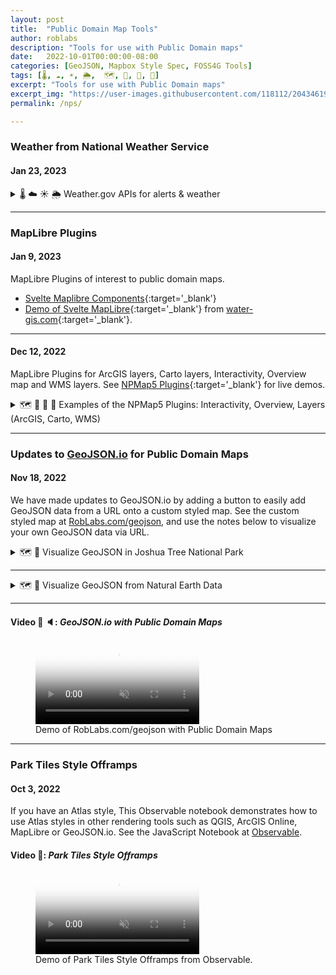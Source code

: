 ```yaml
---
layout: post
title:  "Public Domain Map Tools"
author: roblabs
description: "Tools for use with Public Domain maps"
date:   2022-10-01T00:00:00-08:00
categories: [GeoJSON, Mapbox Style Spec, FOSS4G Tools]
tags: [🌡️, ☁️, ☀️, 🌦️,  🗺️, 🧭, 📍, 🎥]
excerpt: "Tools for use with Public Domain maps"
excerpt_img: "https://user-images.githubusercontent.com/118112/204346193-0b2bf8b8-a5a2-4dda-bee8-8ff3faf7949a.png"
permalink: /nps/

---
```


### Weather from National Weather Service

#### Jan 23, 2023

<details markdown=1><summary>🌡️ ☁️ ☀️ 🌦️ Weather.gov APIs for alerts & weather</summary><br>

Weather.gov has public facing weather data for both the public and developers.  For example, at [Cabrillo National Monument](https://nps.gov/cabr) you can see the current weather, alerts and a forecast:

* [https://forecast.weather.gov/MapClick.php?lon=-117.23965644836426&lat=32.674205348845035](https://forecast.weather.gov/MapClick.php?lon=-117.23965644836426&lat=32.674205348845035)

A customer can use the map at forecast.weather.gov to adjust their location, and save a bookmark for future reference.

Weather.gov also has programmable API, where a location is passed to `/points` and the response a GeoJSON.  Also note, if you pass too many digits of precision, the `/points` response will round it down to four significant figures, or an approximate precision of [about 10 meters](https://www.rfc-editor.org/rfc/rfc7946#section-11.2).

* [https://api.weather.gov/points/32.674205348845035,-117.23965644836426](https://api.weather.gov/points/32.674205348845035,-117.23965644836426)
  * [https://api.weather.gov/points/32.6742,-117.2397](https://api.weather.gov/points/32.6742,-117.2397)
  
Since the response is GeoJSON, it can be opened the [Park Tiles version of GeoJSON.io](https://roblabs.com/geojson/#data=data:text/x-url,https%3A%2F%2Fapi.weather.gov%2Fpoints%2F32.6742%2C-117.2397&map=15.25/32.671904/-117.241108)

Within the GeoJSON data response from `/points`, there is a property called `forecast`:

* [https://api.weather.gov/gridpoints/SGX/52,12/forecast](https://api.weather.gov/gridpoints/SGX/52,12/forecast)
* Opening the [`forecast` in the Park Tiles version of GeoJSON.io](https://roblabs.com/geojson/#data=data:text/x-url,https%3A%2F%2Fapi.weather.gov%2Fgridpoints%2FSGX%2F52%2C12%2Fforecast&map=13.13/32.68111/-117.25673)
</details>

---

### MapLibre Plugins

#### Jan 9, 2023

MapLibre Plugins of interest to public domain maps.

* [Svelte Maplibre Components](https://svelte.water-gis.com/){:target='_blank'}
* [Demo of Svelte MapLibre](https://demo.water-gis.com/){:target='_blank'} from [water-gis.com](https://water-gis.com){:target='_blank'}.

---

#### Dec 12, 2022

 MapLibre Plugins for ArcGIS layers, Carto layers, Interactivity, Overview map and WMS layers.  See [NPMap5 Plugins](https://nationalparkservice.github.io/npmap5-plugins){:target='_blank'} for live demos.

<details markdown=1><summary>🗺️ 🔌 🧭 📍 Examples of the NPMap5 Plugins: Interactivity, Overview, Layers (ArcGIS, Carto, WMS)</summary><br>

<img width="31.8%" src="https://raw.githubusercontent.com/nationalparkservice/npmap5-plugins/maplibre-gl-arcgis-rest-source/assets/maplibre-gl-arcgis-rest-source.png">
ArcGIS layer

<img width="31.8%" src="https://raw.githubusercontent.com/nationalparkservice/npmap5-plugins/maplibre-gl-carto-source/assets/Carto-Plugin-OpenStreetMap.png">
Carto layer

<img width="31.8%" src="https://github.com/nationalparkservice/npmap5-plugins/raw/maplibre-gl-interactivity/assets/maplibre-gl-interactivity.png">
Interactivity

<img width="31.8%" src="https://raw.githubusercontent.com/nationalparkservice/npmap5-plugins/maplibre-gl-overview/assets/og-image.png">
Overview map

<img width="31.8%" src="https://raw.githubusercontent.com/nationalparkservice/npmap5-plugins/maplibre-gl-wms-source/assets/NOAA-Snow-Analysis.png" >
WMS layer
</details>

---

### Updates to [GeoJSON.io][GeoJSON.io] for Public Domain Maps

#### Nov 18, 2022

We have made updates to GeoJSON.io by adding a button to easily add GeoJSON data from a URL onto a custom styled map.  See the custom styled map at [RobLabs.com/geojson](https://RobLabs.com/geojson), and use the notes below to visualize your own GeoJSON data via URL.

<details markdown=1><summary>🗺️ 📍 Visualize GeoJSON in Joshua Tree National Park</summary><br>

[GeoJSON.io][GeoJSON.io] was developed by Mapbox and is *"a quick, simple tool for creating, viewing, and sharing spatial data"*.  It is a perfect way to visualize, test or learn how [GeoJSON](https://geojson.org/) data is created, formatted, styled or inspected.

#### Open GeoJSON at RobLabs.com/geojson

1.  Say you want to visualize this GeoJSON from Joshua Tree:
    1.  [https://maps.nps.gov/livemaps/api/sites?code=jotr&source=National_DataSet&format=geojson&liveinfo=true&apikey=CfJDEBe7xKJ8v6xZOMkh7AaUGF70dBe3](https://maps.nps.gov/livemaps/api/sites?code=jotr&source=National_DataSet&format=geojson&liveinfo=true&apikey=CfJDEBe7xKJ8v6xZOMkh7AaUGF70dBe3)
2.  You can open a version of GeoJSON.io with Public Domain Styles
    1.  [RobLabs.com/geojson](https://RobLabs.com/geojson)
    2.  Since we are using a style served by Mapbox protocols, then we can make use of the latest Mapbox projections & rendering SDK.
    3.  Check out the help section for details on how to import data into this tool.  The help section is the in the upper right corner of the web page.
3.  Once have opened the app, then paste your GeoJSON URL into the menu item Meta, New Window.
    1.  Sub-windows > Meta > 🪟 New Window with GeoJSON URL, then paste your GeoJSON
    2.  Or, Click on this link, which encodes the GeoJSON URL
        1.  [https://roblabs.com/geojson/#data=data:text/x-url,https%3A%2F%2Fmaps.nps.gov%2Flivemaps%2Fapi%2Fsites%3Fcode%3Djotr%26source%3DNational_DataSet%26format%3Dgeojson%26liveinfo%3Dtrue%26apikey%3DCfJDEBe7xKJ8v6xZOMkh7AaUGF70dBe3](https://roblabs.com/geojson/#data=data:text/x-url,https%3A%2F%2Fmaps.nps.gov%2Flivemaps%2Fapi%2Fsites%3Fcode%3Djotr%26source%3DNational_DataSet%26format%3Dgeojson%26liveinfo%3Dtrue%26apikey%3DCfJDEBe7xKJ8v6xZOMkh7AaUGF70dBe3)
</details>

---

<details markdown=1><summary>🗺️ 📍 Visualize GeoJSON from Natural Earth Data</summary><br>

#### Open GeoJSON at GeoJSON.io

[Natural Earth Data](https://github.com/nvkelso/natural-earth-vector/blob/master/geojson/ne_110m_admin_0_tiny_countries.geojson) can be loaded a [GeoJSON](https://raw.githack.com/nvkelso/natural-earth-vector/master/geojson/ne_110m_admin_0_tiny_countries.geojson) URL.  The encoded URL for the Tiny Countries GeoJSON data from Natural Earth is

* [https://geojson.io/#data=data:text/x-url,https%3A%2F%2Fraw.githack.com%2Fnvkelso%2Fnatural-earth-vector%2Fmaster%2Fgeojson%2Fne_110m_admin_0_tiny_countries.geojson](https://geojson.io/#data=data:text/x-url,https%3A%2F%2Fraw.githack.com%2Fnvkelso%2Fnatural-earth-vector%2Fmaster%2Fgeojson%2Fne_110m_admin_0_tiny_countries.geojson)
</details>

---
<!-- https://developer.apple.com/documentation/webkit/delivering_video_content_for_safari
* For static video files, use H.264-encoded MP4 files.
* Optimize your video playback by making use of low-power mode or by using a short video file in an image element instead of animated GIFs.
* Safari honors the `preload="metadata"`
* Video elements that include `<video autoplay>` play automatically when the video loads in Safari on macOS and iOS, only if those elements also include the playsinline attribute. 
* `autoplay` executes only if the video doesn’t contain an audio track, or if the video element includes the `muted` attribute.
 -->

#### Video 🎥 🔈:  *GeoJSON.io with Public Domain Maps*

<figure>
<video controls loop muted playsinline preload="metadata"
    width="61.8%"
    poster="https://github.com/roblabs/keynote/releases/download/GeoJSON.io/RobLabs.com-geojson.poster.png"
  >
    <source 
        src="https://github.com/roblabs/keynote/releases/download/GeoJSON.io/RobLabs.com-geojson.mov" 
        type="video/quicktime"
    >

  <track default kind="captions" srclang="en" label="English"
    src="/assets/vtt/RobLabs.com-geojson.mp3.vtt">
</video>
<figcaption>Demo of RobLabs.com/geojson with Public Domain Maps</figcaption>
</figure>

---

### Park Tiles Style Offramps

#### Oct 3, 2022

If you have an Atlas style, This Observable notebook demonstrates how to use Atlas styles in other rendering tools such as QGIS, ArcGIS Online, MapLibre or GeoJSON.io.  See the JavaScript Notebook at [Observable](https://observablehq.com/@roblabs/park-tiles-style-offramps).

#### Video 🎥:  *Park Tiles Style Offramps*

<figure>
<video controls loop muted playsinline preload="metadata"
    width="61.8%"
    poster="https://github.com/roblabs/roblabs.github.io/releases/download/nps/Park-Tiles-Offramps.png"
  >
    <source 
        src="https://github.com/roblabs/roblabs.github.io/releases/download/nps/Park-Tiles-Offramps.mov" 
        type="video/quicktime"
    >
  <!-- https://github.com/roblabs/roblabs.github.io/releases/tag/nps -->
  <track default kind="captions" srclang="en" label="English" src="">
</video>
<figcaption>Demo of Park Tiles Style Offramps from Observable.
</figcaption>
</figure>

[GeoJSON.io]: https://GeoJSON.io